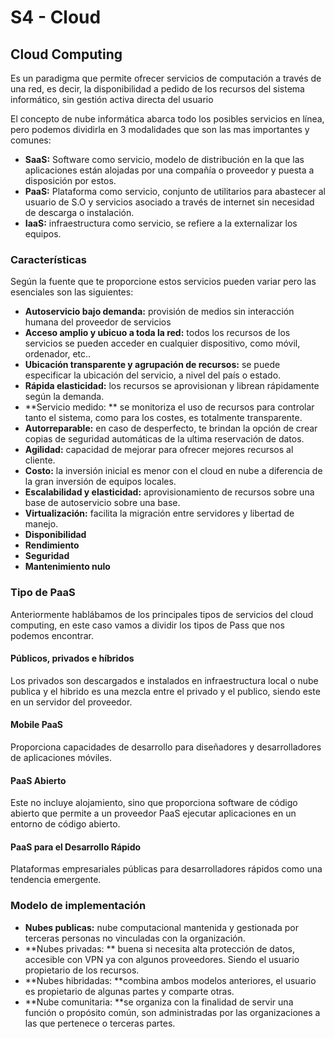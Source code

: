 # S4 - Cloud 

## Cloud Computing

Es un paradigma que permite ofrecer servicios de computación a través de una red, es decir, la disponibilidad a pedido de los recursos del sistema informático, sin gestión activa directa del usuario

El concepto de nube informática abarca todo los posibles servicios en línea, pero podemos dividirla en 3 modalidades que son las mas importantes y comunes:

- **SaaS:** Software como servicio, modelo de distribución en la que las aplicaciones están alojadas por una compañía o proveedor y puesta a disposición por estos.
- **PaaS:** Plataforma como servicio, conjunto de utilitarios para abastecer al usuario de S.O y servicios asociado a través de internet sin necesidad de descarga o instalación.
- **IaaS:** infraestructura como servicio, se refiere a la externalizar los equipos.

### Características

Según la fuente que te proporcione estos servicios pueden variar pero las esenciales son las siguientes: 

- **Autoservicio bajo demanda:** provisión de medios sin interacción humana del proveedor de servicios
- **Acceso amplio y ubicuo a toda la red:** todos los recursos de los servicios se pueden acceder en cualquier dispositivo, como móvil, ordenador, etc..
- **Ubicación transparente y agrupación de recursos:** se puede especificar la ubicación del servicio, a nivel del país o estado.
- **Rápida elasticidad:** los recursos se aprovisionan y librean rápidamente según la demanda.
- **Servicio medido: ** se monitoriza el uso de recursos para controlar tanto el sistema, como para los costes, es totalmente transparente.
- **Autorreparable:** en caso de desperfecto, te brindan la opción de crear copias de seguridad automáticas de la ultima reservación de datos.
- **Agilidad:** capacidad de mejorar para ofrecer mejores recursos al cliente.
- **Costo:** la inversión inicial es menor con el cloud en nube a diferencia de la gran inversión de equipos locales.
- **Escalabilidad y elasticidad:** aprovisionamiento de recursos sobre una base de autoservicio sobre una base.
- **Virtualización:** facilita la migración entre servidores y libertad de manejo. 
- **Disponibilidad**
- **Rendimiento**
- **Seguridad**
- **Mantenimiento nulo**

### Tipo de PaaS

Anteriormente hablábamos de los principales tipos de servicios del cloud computing, en este caso vamos a dividir los tipos de Pass que nos podemos encontrar.

#### Públicos, privados e híbridos

Los privados son descargados e instalados en infraestructura local o nube publica y el hibrido es una mezcla entre el privado y el publico, siendo este en un servidor del proveedor.

#### Mobile PaaS

Proporciona capacidades de desarrollo para diseñadores y desarrolladores de aplicaciones móviles.

#### PaaS Abierto

Este no incluye alojamiento, sino que proporciona software de código abierto que permite a un proveedor PaaS ejecutar aplicaciones en un entorno de código abierto. 

#### PaaS para el Desarrollo Rápido

Plataformas empresariales públicas para desarrolladores rápidos como una tendencia emergente.

### Modelo de implementación

- **Nubes publicas:** nube computacional mantenida y gestionada por terceras personas no vinculadas con la organización.
- **Nubes privadas: ** buena si necesita alta protección de datos, accesible con VPN ya con algunos proveedores. Siendo el usuario propietario de los recursos.
- **Nubes hibridadas: **combina ambos modelos anteriores, el usuario es propietario de algunas partes y comparte otras.
- **Nube comunitaria: **se organiza con la finalidad de servir una función o propósito común, son administradas por las organizaciones a las que pertenece o terceras partes.
